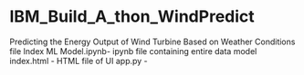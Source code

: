 # IBM_Build_A_thon_WindPredict
Predicting the Energy Output of Wind Turbine Based on Weather Conditions
file Index
ML Model.ipynb- ipynb file containing entire data model
index.html - HTML file of UI
app.py - 

